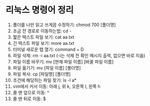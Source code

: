 # 리눅스 명령어 정리

1. 폴더를 나만 읽고 쓰게끔 수정하기: chmod 700 [폴더명]
2. 조금 전 경로로 이동하는법: cd -
3. 짧은 텍스트 파일 보기: cat aa.txt
4. 긴 텍스트 파일 보기: more aa.txt
5. 터미널 새로운 탭 열기: command + D
6. 파일 삭제: rm -i aa.txt (-i는 삭제 전 확인 메시지 출력, 없으면 바로 지움)
7. 파일 이름 바꾸기: mv [현재 파일 이름] [바꿀 파일 이름]
8. 파일 옮기기: mv [파일 이름] [폴더명]
9. 파일 복사: cp [파일명] [폴더명]
10. 조건에 해당하는 파일 찾기: ls -l a*
11. vim에서 커서 이동: 아래 j, 위 k, 오른쪽 l, 왼쪽 h
12. 줄 맨 앞으로 이동: ^
13. 줄 맨 뒤로 이동: $

